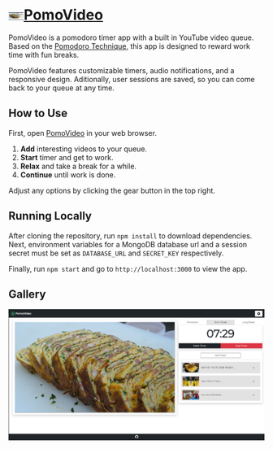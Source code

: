 # [<img src="./demo/demo1.png" width="30">PomoVideo](https://pomovideo.herokuapp.com/)

PomoVideo is a pomodoro timer app with a built in YouTube video queue. Based on the [Pomodoro Technique](https://en.wikipedia.org/wiki/Pomodoro_Technique), this app is designed to reward work time with fun breaks.

PomoVideo features customizable timers, audio notifications, and a responsive design. Aditionally, user sessions are saved, so you can come back to your queue at any time.

## How to Use

First, open [PomoVideo](https://pomovideo.herokuapp.com/) in your web browser.

1. **Add** interesting videos to your queue.
2. **Start** timer and get to work.
3. **Relax** and take a break for a while.
4. **Continue** until work is done.

Adjust any options by clicking the gear button in the top right.

## Running Locally

After cloning the repository, run `npm install` to download dependencies. Next, environment variables for a MongoDB database url and a session secret must be set as `DATABASE_URL` and `SECRET_KEY` respectively.

Finally, run `npm start` and go to `http://localhost:3000` to view the app.

## Gallery

![PomoVideo break](./demo/demo1.png)
